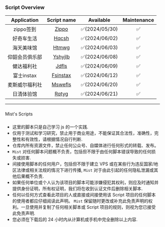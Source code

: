 ### Script Overview
|   Application          |                                    Script name                                           |   Available   | Maintenance |
|:----------------------:|:----------------------------------------------------------------------------------------:|:-------------:|:-----------:|
|     zippo签到         | [Zippo](https://github.com/yang7758258/ohhh154/blob/main/zippo.js) | ✅(2024/05/30) |      ✅     |
|     好奇车生活        | [Hqcsh](https://github.com/yang7758258/ohhh154/blob/main/hqcsh.js) | ✅(2024/06/02) |      ✅     |
| 海天美味馆|[Htmwg](https://github.com/yang7758258/ohhh154/blob/main/htmwg.js)|✅(2024/06/03)|✅ |
|仰韶会员俱乐部|[Yshyjlb](https://github.com/yang7758258/ohhh154/blob/main/yshyjlb.js)|✅(2024/06/08)|✅|
|健达福利社|[Jdfls](https://github.com/yang7758258/ohhh154/blob/main/jdfls.js)|✅(2024/06/09)|✅|
|富士instax|[Fsinstax](https://github.com/yang7758258/ohhh154/blob/main/fsinstax.js)|✅(2024/06/12)|✅|
|麦斯威尔福利社|[Mswefls](https://github.com/yang7758258/ohhh154/blob/main/mswefls.js)|✅(2024/06/20)|✅|
|日清体验馆|[Rqtyg](https://github.com/yang7758258/ohhh154/blob/main/rqtyg.js)|✅(2024/06/21)|✅|



------
###
Mist's Scripts
###
- 这里的脚本只是自己学习 js 的一个实践.
- 仅用于测试和学习研究，禁止用于商业用途，不能保证其合法性，准确性，完整性和有效性，请根据情况自行判断.
- 仓库内所有资源文件，禁止任何公众号、自媒体进行任何形式的转载、发布。
- `Mist` 对任何脚本问题概不负责，包括但不限于由任何脚本错误导致的任何损失或损害.
- 间接使用脚本的任何用户，包括但不限于建立 VPS 或在某些行为违反国家/地区法律或相关法规的情况下进行传播, `Mist` 对于由此引起的任何隐私泄漏或其他后果概不负责.
- 如果任何单位或个人认为该项目的脚本可能涉嫌侵犯其权利，则应及时通知并提供身份证明，所有权证明，我们将在收到认证文件后删除相关脚本.
- 任何以任何方式查看此项目的人或直接或间接使用该 Script 项目的任何脚本的使用者都应仔细阅读此声明。 `Mist` 保留随时更改或补充此免责声明的权利。一旦使用并复制了任何相关脚本或 Script 项目的规则，则视为您已接受此免责声明.
- 您必须在下载后的 24 小时内从计算机或手机中完全删除以上内容.
